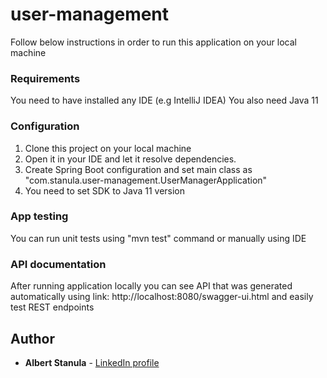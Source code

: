 # user-management

Follow below instructions in order to run this application on your local machine

### Requirements

You need to have installed any IDE (e.g IntelliJ IDEA)
You also need Java 11 

### Configuration

1. Clone this project on your local machine
2. Open it in your IDE and let it resolve dependencies.
3. Create Spring Boot configuration and set main class as "com.stanula.user-management.UserManagerApplication"
2. You need to set SDK to Java 11 version

### App testing

You can run unit tests using "mvn test" command or manually using IDE

### API documentation

After running application locally you can see API that was generated automatically using link: http://localhost:8080/swagger-ui.html and easily test REST endpoints

## Author

* **Albert Stanula**  - [LinkedIn profile](https://www.linkedin.com/in/albert-stanula/)

